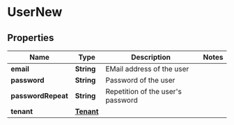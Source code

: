 
# UserNew

## Properties
Name | Type | Description | Notes
------------ | ------------- | ------------- | -------------
**email** | **String** | EMail address of the user | 
**password** | **String** | Password of the user | 
**passwordRepeat** | **String** | Repetition of the user&#39;s password | 
**tenant** | [**Tenant**](Tenant.md) |  | 



